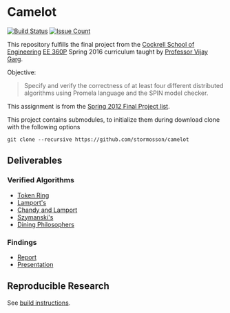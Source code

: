 Camelot
=======

[![Build Status](https://travis-ci.org/stormosson/camelot.svg?branch=develop)](https://travis-ci.org/stormosson/camelot)
[![Issue Count](https://codeclimate.com/github/stormosson/camelot/badges/issue_count.svg)](https://codeclimate.com/github/stormosson/camelot)


This repository fulfills the final project from the
[Cockrell School of Engineering][2] [EE 360P][3] Spring 2016 curriculum taught
by [Professor Vijay Garg].


Objective:

> Specify and verify the correctness of at least four different distributed
> algorithms using Promela language and the SPIN model checker.

This assignment is from the [Spring 2012 Final Project list].

This project contains submodules, to initialize them during download clone with
the following options

    git clone --recursive https://github.com/stormosson/camelot


Deliverables
------------

### Verified Algorithms

- [Token Ring]
- [Lamport's]
- [Chandy and Lamport]
- [Szymanski's]
- [Dining Philosophers]

### Findings

- [Report]
- [Presentation]


Reproducible Research
---------------------

See [build instructions].

  [build instructions]: src
  [Spring 2012 Final Project list]: http://users.ece.utexas.edu/~garg/sp16-proj.html
  [spin]: http://spinroot.com/spin/Man/README.html
  [Lamport's]: http://dl.acm.org/citation.cfm?id=359563
  [Chandy and Lamport]: http://dl.acm.org/citation.cfm?id=214456&CFID=607635731&CFTOKEN=52341591
  [Token Ring]: http://dl.acm.org/citation.cfm?id=802819&CFID=776312108&CFTOKEN=18774545
  [Szymanski's]: http://dl.acm.org/citation.cfm?id=55425
  [Dining Philosophers]: http://dl.acm.org/citation.cfm?id=1804
  [Report]: https://github.com/stormosson/camelot/tree/deliverables/report.pdf
  [Presentation]: https://github.com/stormosson/camelot/tree/deliverables/presentation.pdf
  [1]: http://www.utexas.edu/
  [2]: http://www.engr.utexas.edu/
  [3]: http://www.ece.utexas.edu/undergraduate/courses/360p
  [Professor Vijay Garg]: http://users.ece.utexas.edu/~garg/
